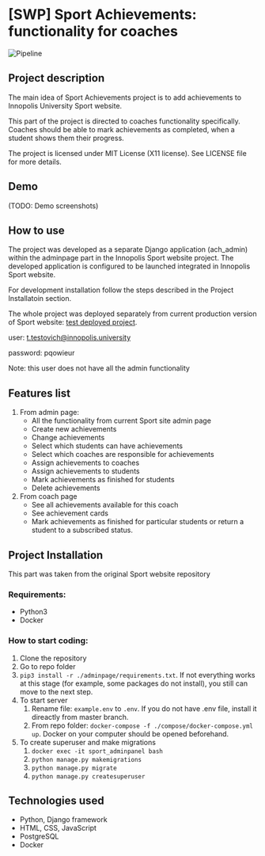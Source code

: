 # [SWP] Sport Achievements: functionality for coaches

![Pipeline](https://gitlab.pg.innopolis.university/sport-achievements-coaches/SWP_sport_back/badges/master/pipeline.svg)

## Project description
The main idea of Sport Achievements project is to add achievements to Innopolis University Sport website. 

This part of the project is directed to coaches functionality specifically. Coaches should be able to mark achievements as completed, when a student shows them their progress.

The project is licensed under MIT License (X11 license). See LICENSE file for more details.

## Demo
(TODO: Demo screenshots)

## How to use
The project was developed as a separate Django application (ach_admin) within the adminpage part in the Innopolis Sport website project. The developed application is configured to be launched integrated in Innopolis Sport website.

For development installation follow the steps described in the Project Installatoin section.

The whole project was deployed separately from current production version of Sport website: 
[test deployed project](http://89.223.121.66/admin/login/?next=/admin/). 

user: t.testovich@innopolis.university

password: pqowieur

Note: this user does not have all the admin functionality

## Features list
1. From admin page:
    * All the functionality from current Sport site admin page
    * Create new achievements
    * Change achievements
    * Select which students can have achievements
    * Select which coaches are responsible for achievements
    * Assign achievements to coaches
    * Assign achievements to students
    * Mark achievements as finished for students
    * Delete achievements
2. From coach page
    * See all achievements available for this coach
    * See achievement cards
    * Mark achievements as finished for particular students or return a student to a subscribed status.

## Project Installation
This part was taken from the original Sport website repository

### Requirements:
* Python3
* Docker

### How to start coding:
1. Clone the repository
2. Go to repo folder
3. `pip3 install -r ./adminpage/requirements.txt`. If not everything works at this stage (for example, some packages do not install), you still can move to the next step.
4. To start server 
    1. Rename file: `example.env` to `.env`. If you do not have .env file, install it direactly from master branch.
    2. From repo folder: `docker-compose -f ./compose/docker-compose.yml up`. Docker on your computer should be opened beforehand.
5. To create superuser and make migrations
    1. `docker exec -it sport_adminpanel bash`
    2. `python manage.py makemigrations`
    3. `python manage.py migrate`
    4. `python manage.py createsuperuser`


##  Technologies used
* Python, Django framework
* HTML, CSS, JavaScript
* PostgreSQL
* Docker
